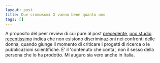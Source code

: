 ```yaml
---
layout: post
title: Due cromosomi X vanno bene quanto uno
tags: []
---
```


A proposito del peer review di cui pure al post [precedente](http://www.galileonet.it/postdoc/article/155/ammettiamolo-e-rimboccarsi-le-maniche), [uno studio recentissimo](http://feeds.nature.com/~r/peer_review/rss/peer_to_peer/~3/QIiFSe1a-jE/no_gender_bias_identified_in_p_1.html) indica che non esistono discriminazioni nei confronti delle donna, quando giunge il momento di criticare i progetti di ricerca o le pubblicazioni scientifiche. E' il 'contenuto che conta', non il sesso della persona che lo ha prodotto. Mi auguro sia vero anche in Italia.
